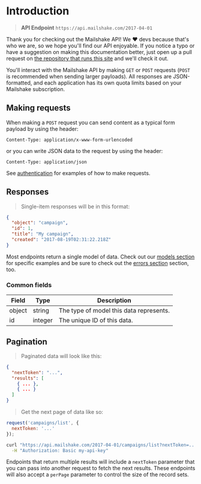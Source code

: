 # Introduction

> **API Endpoint**
> <code>https<span></span>://api.mailshake.com/2017-04-01</code>

Thank you for checking out the Mailshake API! We ♥️ devs because that's who we are, so we hope you'll find our API enjoyable. If you notice a typo or have a suggestion on making this documentation better, just open up a pull request on [the repository that runs this site](https://github.com/colinmathews/mailshake-api-docs) and we'll check it out.

You'll interact with the Mailshake API by making `GET` or `POST` requests (`POST` is recommended when sending larger payloads). All responses are JSON-formatted, and each application has its own quota limits based on your Mailshake subscription.

## Making requests

When making a `POST` request you can send content as a typical form payload by using the header:

`Content-Type: application/x-www-form-urlencoded`

or you can write JSON data to the request by using the header:

`Content-Type: application/json`

See [authentication](#Authentication) for examples of how to make requests.

## Responses

> Single-item responses will be in this format:

```json
{
  "object": "campaign",
  "id": 1,
  "title": "My campaign",
  "created": "2017-08-19T02:31:22.218Z"
}
```

Most endpoints return a single model of data. Check out our [models section](#Models) for specific examples and be sure to check out the [errors section](#Errors) section, too.

### Common fields

Field | Type | Description
--------- | ------- | -----------
object | string | The type of model this data represents.
id | integer | The unique ID of this data.

## Pagination

> Paginated data will look like this:

```json
{
  "nextToken": "...",
  "results": [
    { ... },
    { ... }
  ]
}
```

> Get the next page of data like so:

```javascript
request('campaigns/list', {
  nextToken: '...'
});
```

```bash
curl "https://api.mailshake.com/2017-04-01/campaigns/list?nextToken=..." \
  -H "Authorization: Basic my-api-key"
```

Endpoints that return multiple results will include a `nextToken` parameter that you can pass into another request to fetch the next results. These endpoints will also accept a `perPage` parameter to control the size of the record sets.
